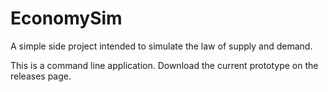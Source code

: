 # EconomySim

A simple side project intended to simulate the law of supply and demand. 

This is a command line application. Download the current prototype on the releases page.
